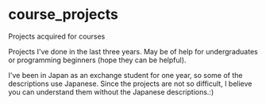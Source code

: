 # course_projects
Projects acquired for courses

Projects I've done in the last three years. 
May be of help for undergraduates or programming beginners (hope they can be helpful).

I've been in Japan as an exchange student for one year, so some of the descriptions use Japanese.
Since the projects are not so difficult, I believe you can understand them without the Japanese descriptions.:)
